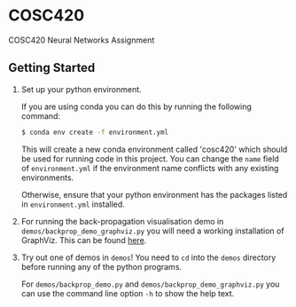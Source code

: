 # COSC420
COSC420 Neural Networks Assignment

## Getting Started
1.  Set up your python environment.

    If you are using conda you can do this by running the following command:
    ```bash
    $ conda env create -f environment.yml
    ```
    This will create a new conda environment called 'cosc420' which should be used for running code in this project.
    You can change the `name` field of `environment.yml` if the environment name conflicts with any existing environments.

    Otherwise, ensure that your python environment has the packages listed in `environment.yml` installed.

2.  For running the back-propagation visualisation demo in `demos/backprop_demo_graphviz.py` you will need a working installation of GraphViz.
    This can be found [here](https://graphviz.gitlab.io/download/).

3.  Try out one of demos in `demos`!
    You need to `cd` into the `demos` directory before running any of the python programs.

    For `demos/backprop_demo.py` and `demos/backprop_demo_graphviz.py` you can use the command line option `-h`
    to show the help text.
